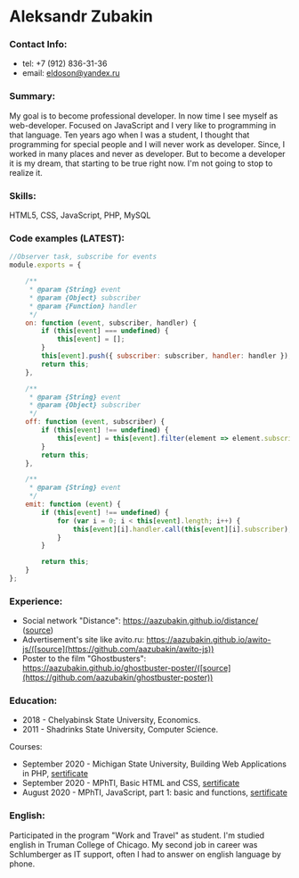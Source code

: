 # Aleksandr Zubakin

### Contact Info: 
   * tel: +7 (912) 836-31-36
   * email: eldoson@yandex.ru
### Summary:
My goal is to become professional developer. In now time I see myself as web-developer. Focused on JavaScript and I very like to programming in that language. Ten years ago when I was a student, I thought that programming for special people and I will never work as developer. Since, I worked in many places and never as developer. But to become a developer it is my dream, that starting to be true right now. I'm not going to stop to realize it.

### Skills:
HTML5, CSS, JavaScript, PHP, MySQL

### Code examples (LATEST):
```JavaScript
//Observer task, subscribe for events
module.exports = {

    /**
     * @param {String} event
     * @param {Object} subscriber
     * @param {Function} handler
     */
    on: function (event, subscriber, handler) {
        if (this[event] === undefined) {
            this[event] = [];
        }
        this[event].push({ subscriber: subscriber, handler: handler });
        return this;
    },

    /**
     * @param {String} event
     * @param {Object} subscriber
     */
    off: function (event, subscriber) {
        if (this[event] !== undefined) {
            this[event] = this[event].filter(element => element.subscriber != subscriber);
        }
        return this;
    },

    /**
     * @param {String} event
     */
    emit: function (event) {
        if (this[event] !== undefined) {
            for (var i = 0; i < this[event].length; i++) {
                this[event][i].handler.call(this[event][i].subscriber);
            }
        }

        return this;
    }
};

```
### Experience: 
* Social network "Distance": https://aazubakin.github.io/distance/ ([source](https://github.com/aazubakin/distance))
* Advertisement's site like avito.ru: https://aazubakin.github.io/awito-js/([source](https://github.com/aazubakin/awito-js))
* Poster to the film "Ghostbusters": https://aazubakin.github.io/ghostbuster-poster/([source](https://github.com/aazubakin/ghostbuster-poster))

### Education:
* 2018 - Chelyabinsk State University, Economics.
* 2011 - Shadrinks State University, Computer Science.

Courses: 
* September 2020 - Michigan State University, Building Web Applications in PHP, [sertificate](https://www.coursera.org/account/accomplishments/verify/MUGRDMRST5R7)
* September 2020 - MPhTI, Basic HTML and CSS, [sertificate](https://www.coursera.org/account/accomplishments/verify/MPSN3MW3BEKH)
* August 2020 - MPhTI, JavaScript, part 1: basic and functions, [sertificate](https://www.coursera.org/account/accomplishments/verify/NBNBNNYDMEBA)

### English:
Participated in the program "Work and Travel" as student. I'm studied english in Truman College of Chicago. My second job in career was Schlumberger as IT support, often I had to answer on english language by phone.